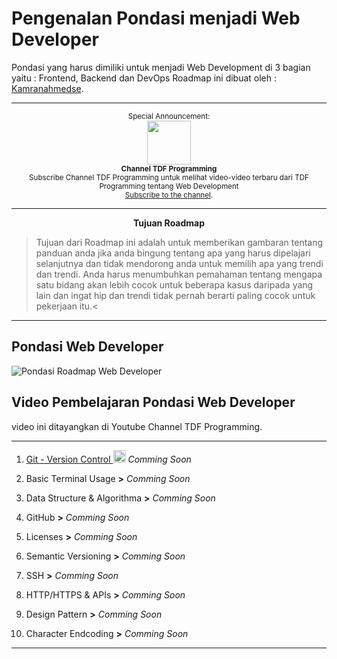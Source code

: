# Pengenalan Pondasi menjadi Web Developer
Pondasi yang harus dimiliki untuk menjadi Web Development di 3 bagian yaitu : Frontend, Backend dan DevOps
Roadmap ini dibuat oleh : <a href="https://github.com/kamranahmedse">Kamranahmedse</a>.

***

<p align="center">
		<sup>Special Announcement:</sup>
		<br>
		<a href="https://www.youtube.com/c/TDFProgramming">
			<img width="70px" src="https://upload.wikimedia.org/wikipedia/commons/e/e1/YouTube_play_buttom_icon_%282013-2017%29.svg">
		</a>
		<br>
		<sub><b>Channel TDF Programming</b></sub>
		<br>
		<sub>Subscribe Channel TDF Programming untuk melihat video-video terbaru dari TDF Programming tentang Web Development<br><a href="https://www.youtube.com/c/TDFProgramming">Subscribe to the channel</a>.</sub>
</p>

***

<p align="center"><strong>Tujuan Roadmap</strong></p>

> Tujuan dari Roadmap ini adalah untuk memberikan gambaran tentang panduan anda jika anda bingung tentang apa yang harus dipelajari selanjutnya dan tidak mendorong anda untuk memilih apa yang trendi dan trendi. Anda harus menumbuhkan pemahaman tentang mengapa satu bidang akan lebih cocok untuk beberapa kasus daripada yang lain dan ingat hip dan trendi tidak pernah berarti paling cocok untuk pekerjaan itu.<
***
## Pondasi Web Developer
![Pondasi Roadmap Web Developer](https://github.com/kamranahmedse/developer-roadmap/blob/master/img/intro.png)

## Video Pembelajaran Pondasi Web Developer
video ini ditayangkan di Youtube Channel TDF Programming.
***
1. <a href="https://www.youtube.com/c/TDFProgramming">Git - Version Control <img width="20px" src="https://lh3.googleusercontent.com/a-/AOh14Giuz9_HZDSXXlSWWGjNH09X4jckVFRF4Uzw13aj=s600-k-no-rp-mo"></a> *Comming Soon*
2. Basic Terminal Usage **>** *Comming Soon*

3. Data Structure & Algorithma **>** *Comming Soon*
4. GitHub **>** *Comming Soon*
5. Licenses **>** *Comming Soon*
6. Semantic Versioning **>** *Comming Soon*
7. SSH **>** *Comming Soon*
8. HTTP/HTTPS & APIs **>** *Comming Soon*
9. Design Pattern **>** *Comming Soon*
10. Character Endcoding **>** *Comming Soon*

***
 
